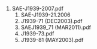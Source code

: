 1. SAE-J1939-2007.pdf
    1. SAE-J1939-21.2006
    2. J1939-71 (DEC2003).pdf
    3. SAEJ1939_71 (MAR2011).pdf
    4. J1939-73.pdf
    5. J1939-81 (MAY2003).pdf
